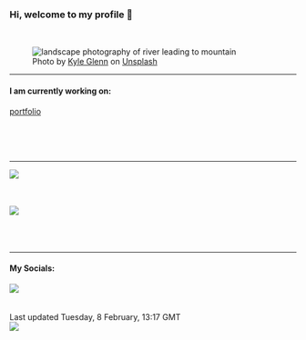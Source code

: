 <h3>Hi, welcome to my profile 👋</h3>

<br />
<figure>
  <img
    src="https://images.unsplash.com/photo-1502298771545-937cd94b0f48?crop=entropy&cs=tinysrgb&fit=max&fm=jpg&ixid=MnwyNzQ3MDB8MHwxfHJhbmRvbXx8fHx8fHx8fDE2NDQzMjMwMzg&ixlib=rb-1.2.1&q=80&w=1080&auto=format"
    alt="landscape photography of river leading to mountain" 
  />
  <figcaption>Photo by <a
    href="https://unsplash.com/@kylejglenn?utm_source=Profile%20readme&utm_medium=referral">Kyle Glenn</a> on <a
    href="https://unsplash.com/?utm_source=Profile%20readme&utm_medium=referral">Unsplash</a></figcaption>
</figure>


<hr />
<h4>I am currently working on:</h4>
<a href="https://github.com/ShaneLucy/portfolio">portfolio</a>

<br /><br /><br />

<hr />
<img
  src="https://github-readme-stats.vercel.app/api?username=shanelucy&show_icons=true&theme=calm"
/>
<br /><br /><br />

<img 
  src="https://github-readme-stats.vercel.app/api/top-langs/?username=shanelucy&theme=calm"
/>
<br /><br /><br /><br />
<hr />
<h4>My Socials:</h4>
<a href="https://uk.linkedin.com/in/shane-lucy-4735b616a">
  <img
    src="https://img.shields.io/badge/linkedin%20-%230077B5.svg?&style=for-the-badge&logo=linkedin&logoColor=white"
  />
</a>
<br /><br /><br />
Last updated Tuesday, 8 February, 13:17 GMT
<br />
<img
  src="https://github.com/ShaneLucy/ShaneLucy/workflows/README%20build/badge.svg"
/>
